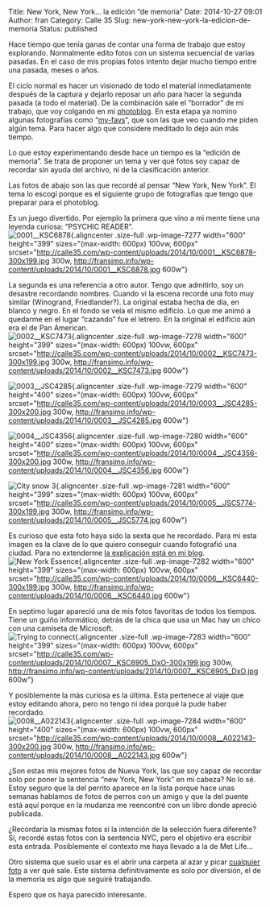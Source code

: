 Title: New York, New York… la edición “de memoria”
Date: 2014-10-27 09:01
Author: fran
Category: Calle 35
Slug: new-york-new-york-la-edicion-de-memoria
Status: published

Hace tiempo que tenía ganas de contar una forma de trabajo que estoy explorando. Normalmente edito fotos con un sistema secuencial de varias pasadas. En el caso de mis propias fotos intento dejar mucho tiempo entre una pasada, meses o años.

El ciclo normal es hacer un visionado de todo el material inmediatamente después de la captura y dejarlo reposar un año para hacer la segunda pasada (a todo el material). De la combinación sale el “borrador” de mi trabajo, que voy colgando en mi [photoblog](http://justpictures.es/). En esta etapa ya nomino algunas fotografías como “[my-favs](http://justpictures.es/album/my-favs/)“, que son las que veo cuando me piden algún tema. Para hacer algo que considere meditado lo dejo aún más tiempo.

Lo que estoy experimentando desde hace un tiempo es la “edición de memoria”. Se trata de proponer un tema y ver qué fotos soy capaz de recordar sin ayuda del archivo, ni de la clasificación anterior.

Las fotos de abajo son las que recordé al pensar “New York, New York”. El tema lo escogí porque es el siguiente grupo de fotografías que tengo que preparar para el photoblog.

Es un juego divertido. Por ejemplo la primera que vino a mi mente tiene una leyenda curiosa: “PSYCHIC READER”.  
![0001\_\_KSC6878](http://fransimo.info/wp-content/uploads/2014/10/0001__KSC6878.jpg){.aligncenter .size-full .wp-image-7277 width="600" height="399" sizes="(max-width: 600px) 100vw, 600px" srcset="http://calle35.com/wp-content/uploads/2014/10/0001__KSC6878-300x199.jpg 300w, http://fransimo.info/wp-content/uploads/2014/10/0001__KSC6878.jpg 600w"}

La segunda es una referencia a otro autor. Tengo que admitirlo, soy un desastre recordando nombres. Cuando vi la escena recordé una foto muy similar (Winogrand, Friedlander?). La original estaba hecha de día, en blanco y negro. En el fondo se veía el mismo edificio. Lo que me animó a quedarme en el lugar “cazando” fue el letrero. En la original el edificio aún era el de Pan American.  
![0002\_\_KSC7473](http://fransimo.info/wp-content/uploads/2014/10/0002__KSC7473.jpg){.aligncenter .size-full .wp-image-7278 width="600" height="399" sizes="(max-width: 600px) 100vw, 600px" srcset="http://calle35.com/wp-content/uploads/2014/10/0002__KSC7473-300x199.jpg 300w, http://fransimo.info/wp-content/uploads/2014/10/0002__KSC7473.jpg 600w"}

![0003\_\_JSC4285](http://fransimo.info/wp-content/uploads/2014/10/0003__JSC4285.jpg){.aligncenter .size-full .wp-image-7279 width="600" height="400" sizes="(max-width: 600px) 100vw, 600px" srcset="http://calle35.com/wp-content/uploads/2014/10/0003__JSC4285-300x200.jpg 300w, http://fransimo.info/wp-content/uploads/2014/10/0003__JSC4285.jpg 600w"}

![0004\_\_JSC4356](http://fransimo.info/wp-content/uploads/2014/10/0004__JSC4356.jpg){.aligncenter .size-full .wp-image-7280 width="600" height="400" sizes="(max-width: 600px) 100vw, 600px" srcset="http://calle35.com/wp-content/uploads/2014/10/0004__JSC4356-300x200.jpg 300w, http://fransimo.info/wp-content/uploads/2014/10/0004__JSC4356.jpg 600w"}

![City snow 3](http://fransimo.info/wp-content/uploads/2014/10/0005__JSC5774.jpg){.aligncenter .size-full .wp-image-7281 width="600" height="399" sizes="(max-width: 600px) 100vw, 600px" srcset="http://calle35.com/wp-content/uploads/2014/10/0005__JSC5774-300x199.jpg 300w, http://fransimo.info/wp-content/uploads/2014/10/0005__JSC5774.jpg 600w"}

Es curioso que esta foto haya sido la sexta que he recordado. Para mi esta imagen es la clave de lo que quiero conseguir cuando fotografió una ciudad. Para no extenderme [la explicación está en mi blog](http://fransimo.info/blog/2011/03/31/my-very-special-photo-new-york-essence/).  
![New York Essence](http://fransimo.info/wp-content/uploads/2014/10/0006__KSC6440.jpg){.aligncenter .size-full .wp-image-7282 width="600" height="399" sizes="(max-width: 600px) 100vw, 600px" srcset="http://calle35.com/wp-content/uploads/2014/10/0006__KSC6440-300x199.jpg 300w, http://fransimo.info/wp-content/uploads/2014/10/0006__KSC6440.jpg 600w"}

En septimo lugar apareció una de mis fotos favoritas de todos los tiempos. Tiene un guiño informático, detrás de la chica que usa un Mac hay un chico con una camiseta de Microsoft.  
![Trying to connect](http://fransimo.info/wp-content/uploads/2014/10/0007__KSC6905_DxO.jpg){.aligncenter .size-full .wp-image-7283 width="600" height="399" sizes="(max-width: 600px) 100vw, 600px" srcset="http://calle35.com/wp-content/uploads/2014/10/0007__KSC6905_DxO-300x199.jpg 300w, http://fransimo.info/wp-content/uploads/2014/10/0007__KSC6905_DxO.jpg 600w"}

Y posiblemente la más curiosa es la última. Esta pertenece al viaje que estoy editando ahora, pero no tengo ni idea porqué la pude haber recordado.  
![0008\_\_A022143](http://fransimo.info/wp-content/uploads/2014/10/0008__A022143.jpg){.aligncenter .size-full .wp-image-7284 width="600" height="400" sizes="(max-width: 600px) 100vw, 600px" srcset="http://calle35.com/wp-content/uploads/2014/10/0008__A022143-300x200.jpg 300w, http://fransimo.info/wp-content/uploads/2014/10/0008__A022143.jpg 600w"}

¿Son estas mis mejores fotos de Nueva York, las que soy capaz de recordar solo por poner la sentencia “new York, New York” en mi cabeza? No lo sé. Estoy seguro que la del perrito aparece en la lista porque hace unas semanas hablamos de fotos de perros con un amigo y que la del puente está aquí porque en la mudanza me reencontré con un libro donde apreció publicada.

¿Recordaría la mismas fotos si la intención de la selección fuera diferente? Sí, recordé estas fotos con la sentencia NYC, pero el objetivo era escribir esta entrada. Posiblemente el contexto me haya llevado a la de Met Life…

Otro sistema que suelo usar es el abrir una carpeta al azar y picar [cualquier foto](http://thefoolonthehill.fransimo.info/tag/reencuentros/) a ver qué sale. Este sistema definitivamente es solo por diversión, el de la memoria es algo que seguiré trabajando.

Espero que os haya parecido interesante.
